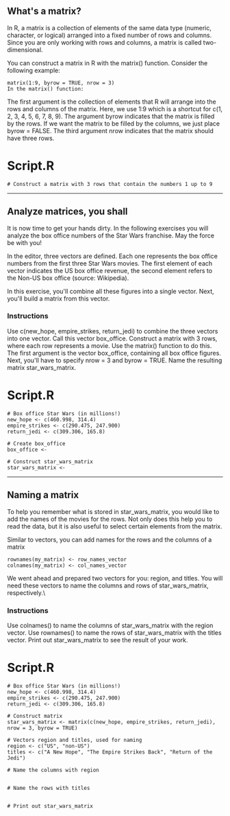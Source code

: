 ## What's a matrix?
In R, a matrix is a collection of elements of the same data type (numeric, character, or logical) arranged into a fixed number of rows and columns. Since you are only working with rows and columns, a matrix is called two-dimensional.

You can construct a matrix in R with the matrix() function. Consider the following example:
```
matrix(1:9, byrow = TRUE, nrow = 3)
In the matrix() function:
```
The first argument is the collection of elements that R will arrange into the rows and columns of the matrix. Here, we use 1:9 which is a shortcut for c(1, 2, 3, 4, 5, 6, 7, 8, 9).
The argument byrow indicates that the matrix is filled by the rows. If we want the matrix to be filled by the columns, we just place byrow = FALSE.
The third argument nrow indicates that the matrix should have three rows.

# Script.R
```
# Construct a matrix with 3 rows that contain the numbers 1 up to 9

```

--------------------------------------------------------------------------------------------------------------------------------
## Analyze matrices, you shall

It is now time to get your hands dirty. In the following exercises you will analyze the box office numbers of the Star Wars franchise. May the force be with you!

In the editor, three vectors are defined. Each one represents the box office numbers from the first three Star Wars movies. The first element of each vector indicates the US box office revenue, the second element refers to the Non-US box office (source: Wikipedia).

In this exercise, you'll combine all these figures into a single vector. Next, you'll build a matrix from this vector.

### Instructions

Use c(new_hope, empire_strikes, return_jedi) to combine the three vectors into one vector. Call this vector box_office.
Construct a matrix with 3 rows, where each row represents a movie. Use the matrix() function to do this. The first argument is the vector box_office, containing all box office figures. Next, you'll have to specify nrow = 3 and byrow = TRUE. Name the resulting matrix star_wars_matrix.

# Script.R
```
# Box office Star Wars (in millions!)
new_hope <- c(460.998, 314.4)
empire_strikes <- c(290.475, 247.900)
return_jedi <- c(309.306, 165.8)

# Create box_office
box_office <- 

# Construct star_wars_matrix
star_wars_matrix <- 
```
--------------------------------------------------------------------------------------------------------------------------
## Naming a matrix

To help you remember what is stored in star_wars_matrix, you would like to add the names of the movies for the rows. Not only does this help you to read the data, but it is also useful to select certain elements from the matrix.


Similar to vectors, you can add names for the rows and the columns of a matrix
```
rownames(my_matrix) <- row_names_vector
colnames(my_matrix) <- col_names_vector
```
We went ahead and prepared two vectors for you: region, and titles. You will need these vectors to name the columns and rows of star_wars_matrix, respectively.\

### Instructions 

Use colnames() to name the columns of star_wars_matrix with the region vector.
Use rownames() to name the rows of star_wars_matrix with the titles vector.
Print out star_wars_matrix to see the result of your work.


# Script.R 
```
# Box office Star Wars (in millions!)
new_hope <- c(460.998, 314.4)
empire_strikes <- c(290.475, 247.900)
return_jedi <- c(309.306, 165.8)

# Construct matrix
star_wars_matrix <- matrix(c(new_hope, empire_strikes, return_jedi), nrow = 3, byrow = TRUE)

# Vectors region and titles, used for naming
region <- c("US", "non-US")
titles <- c("A New Hope", "The Empire Strikes Back", "Return of the Jedi")

# Name the columns with region


# Name the rows with titles


# Print out star_wars_matrix
```
